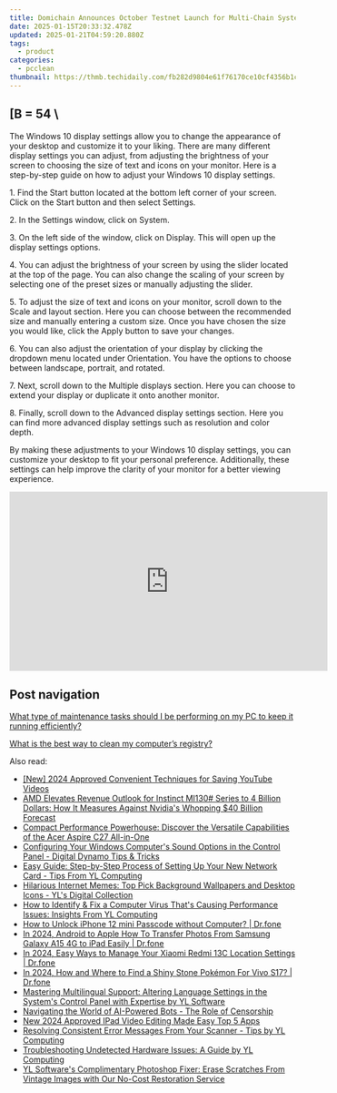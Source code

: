```yaml
---
title: Domichain Announces October Testnet Launch for Multi-Chain System - Join Mining & Verification; Wallet Coming to Android, iOS, Chrome
date: 2025-01-15T20:33:32.478Z
updated: 2025-01-21T04:59:20.880Z
tags:
  - product
categories:
  - pcclean
thumbnail: https://thmb.techidaily.com/fb282d9804e61f76170ce10cf4356b1c491a6302864785ed4f9f0f7226141ae1.jpg
---
```


## \[B = 54 \

The Windows 10 display settings allow you to change the appearance of your desktop and customize it to your liking. There are many different display settings you can adjust, from adjusting the brightness of your screen to choosing the size of text and icons on your monitor. Here is a step-by-step guide on how to adjust your Windows 10 display settings. 

1\. Find the Start button located at the bottom left corner of your screen. Click on the Start button and then select Settings.

2\. In the Settings window, click on System.

3\. On the left side of the window, click on Display. This will open up the display settings options. 

4\. You can adjust the brightness of your screen by using the slider located at the top of the page. You can also change the scaling of your screen by selecting one of the preset sizes or manually adjusting the slider.

5\. To adjust the size of text and icons on your monitor, scroll down to the Scale and layout section. Here you can choose between the recommended size and manually entering a custom size. Once you have chosen the size you would like, click the Apply button to save your changes.

6\. You can also adjust the orientation of your display by clicking the dropdown menu located under Orientation. You have the options to choose between landscape, portrait, and rotated.

7\. Next, scroll down to the Multiple displays section. Here you can choose to extend your display or duplicate it onto another monitor.

8\. Finally, scroll down to the Advanced display settings section. Here you can find more advanced display settings such as resolution and color depth. 

By making these adjustments to your Windows 10 display settings, you can customize your desktop to fit your personal preference. Additionally, these settings can help improve the clarity of your monitor for a better viewing experience.

<!-- affiliate ads begin -->
<iframe width="560" height="315" src="https://www.youtube.com/embed/3C51hzX46eY?si=o5qiDSkT7mXUGm3F" title="YouTube video player" frameborder="0" allow="accelerometer; autoplay; clipboard-write; encrypted-media; gyroscope; picture-in-picture; web-share" referrerpolicy="strict-origin-when-cross-origin" allowfullscreen></iframe>
<!-- affiliate ads end -->

## Post navigation

[What type of maintenance tasks should I be performing on my PC to keep it running efficiently?](https://tools.techidaily.com/pcclean/products/)

[What is the best way to clean my computer’s registry?](https://tools.techidaily.com/pcclean/products/)

<ins class="adsbygoogle"
     style="display:block"
     data-ad-format="autorelaxed"
     data-ad-client="ca-pub-7571918770474297"
     data-ad-slot="1223367746"></ins>

<ins class="adsbygoogle"
     style="display:block"
     data-ad-client="ca-pub-7571918770474297"
     data-ad-slot="8358498916"
     data-ad-format="auto"
     data-full-width-responsive="true"></ins>

<span class="atpl-alsoreadstyle">Also read:</span>
<div><ul>
<li><a href="https://screen-video-capture.techidaily.com/new-2024-approved-convenient-techniques-for-saving-youtube-videos/"><u>[New] 2024 Approved Convenient Techniques for Saving YouTube Videos</u></a></li>
<li><a href="https://extra-information.techidaily.com/amd-elevates-revenue-outlook-for-instinct-mi130-series-to-4-billion-dollars-how-it-measures-against-nvidias-whopping-40-billion-forecast/"><u>AMD Elevates Revenue Outlook for Instinct MI130# Series to 4 Billion Dollars: How It Measures Against Nvidia's Whopping $40 Billion Forecast</u></a></li>
<li><a href="https://fox-direct.techidaily.com/compact-performance-powerhouse-discover-the-versatile-capabilities-of-the-acer-aspire-c27-all-in-one/"><u>Compact Performance Powerhouse: Discover the Versatile Capabilities of the Acer Aspire C27 All-in-One</u></a></li>
<li><a href="https://discover-amazing.techidaily.com/configuring-your-windows-computers-sound-options-in-the-control-panel-digital-dynamo-tips-and-tricks/"><u>Configuring Your Windows Computer's Sound Options in the Control Panel - Digital Dynamo Tips & Tricks</u></a></li>
<li><a href="https://discover-amazing.techidaily.com/easy-guide-step-by-step-process-of-setting-up-your-new-network-card-tips-from-yl-computing/"><u>Easy Guide: Step-by-Step Process of Setting Up Your New Network Card - Tips From YL Computing</u></a></li>
<li><a href="https://discover-amazing.techidaily.com/hilarious-internet-memes-top-pick-background-wallpapers-and-desktop-icons-yls-digital-collection/"><u>Hilarious Internet Memes: Top Pick Background Wallpapers and Desktop Icons - YL's Digital Collection</u></a></li>
<li><a href="https://discover-amazing.techidaily.com/how-to-identify-and-fix-a-computer-virus-thats-causing-performance-issues-insights-from-yl-computing/"><u>How to Identify & Fix a Computer Virus That's Causing Performance Issues: Insights From YL Computing</u></a></li>
<li><a href="https://iphone-unlock.techidaily.com/how-to-unlock-iphone-12-mini-passcode-without-computer-drfone-by-drfone-ios/"><u>How to Unlock iPhone 12 mini Passcode without Computer? | Dr.fone</u></a></li>
<li><a href="https://android-transfer.techidaily.com/in-2024-android-to-apple-how-to-transfer-photos-from-samsung-galaxy-a15-4g-to-ipad-easily-drfone-by-drfone-transfer-from-android-transfer-from-android/"><u>In 2024, Android to Apple How To Transfer Photos From Samsung Galaxy A15 4G to iPad Easily | Dr.fone</u></a></li>
<li><a href="https://android-location.techidaily.com/in-2024-easy-ways-to-manage-your-xiaomi-redmi-13c-location-settings-drfone-by-drfone-virtual/"><u>In 2024, Easy Ways to Manage Your Xiaomi Redmi 13C Location Settings | Dr.fone</u></a></li>
<li><a href="https://change-location.techidaily.com/in-2024-how-and-where-to-find-a-shiny-stone-pokemon-for-vivo-s17-drfone-by-drfone-virtual-android/"><u>In 2024, How and Where to Find a Shiny Stone Pokémon For Vivo S17? | Dr.fone</u></a></li>
<li><a href="https://discover-amazing.techidaily.com/mastering-multilingual-support-altering-language-settings-in-the-systems-control-panel-with-expertise-by-yl-software/"><u>Mastering Multilingual Support: Altering Language Settings in the System's Control Panel with Expertise by YL Software</u></a></li>
<li><a href="https://tech-revival.techidaily.com/navigating-the-world-of-ai-powered-bots-the-role-of-censorship/"><u>Navigating the World of AI-Powered Bots - The Role of Censorship</u></a></li>
<li><a href="https://video-creation-software.techidaily.com/new-2024-approved-ipad-video-editing-made-easy-top-5-apps/"><u>New 2024 Approved IPad Video Editing Made Easy Top 5 Apps</u></a></li>
<li><a href="https://discover-amazing.techidaily.com/resolving-consistent-error-messages-from-your-scanner-tips-by-yl-computing/"><u>Resolving Consistent Error Messages From Your Scanner - Tips by YL Computing</u></a></li>
<li><a href="https://discover-amazing.techidaily.com/troubleshooting-undetected-hardware-issues-a-guide-by-yl-computing/"><u>Troubleshooting Undetected Hardware Issues: A Guide by YL Computing</u></a></li>
<li><a href="https://discover-amazing.techidaily.com/yl-softwares-complimentary-photoshop-fixer-erase-scratches-from-vintage-images-with-our-no-cost-restoration-service/"><u>YL Software's Complimentary Photoshop Fixer: Erase Scratches From Vintage Images with Our No-Cost Restoration Service</u></a></li>
</ul></div>

